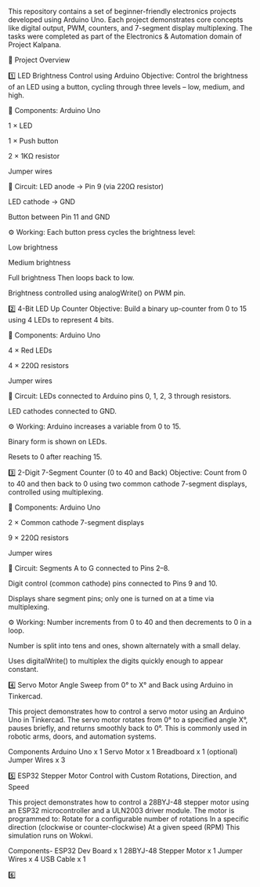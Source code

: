 This repository contains a set of beginner-friendly electronics projects developed using Arduino Uno. Each project demonstrates core concepts like digital output, PWM, counters, and 7-segment display multiplexing. The tasks were completed as part of the Electronics & Automation domain of Project Kalpana.

📁 Project Overview


1️⃣ LED Brightness Control using Arduino
Objective: Control the brightness of an LED using a button, cycling through three levels – low, medium, and high.

🔩 Components:
Arduino Uno

1 × LED

1 × Push button

2 × 1KΩ resistor

Jumper wires

🔌 Circuit:
LED anode → Pin 9 (via 220Ω resistor)

LED cathode → GND

Button between Pin 11 and GND

⚙️ Working:
Each button press cycles the brightness level:

Low brightness

Medium brightness

Full brightness
Then loops back to low.

Brightness controlled using analogWrite() on PWM pin.


2️⃣ 4-Bit LED Up Counter
Objective: Build a binary up-counter from 0 to 15 using 4 LEDs to represent 4 bits.

🔩 Components:
Arduino Uno

4 × Red LEDs

4 × 220Ω resistors

Jumper wires

🔌 Circuit:
LEDs connected to Arduino pins 0, 1, 2, 3 through resistors.

LED cathodes connected to GND.

⚙️ Working:
Arduino increases a variable from 0 to 15.

Binary form is shown on LEDs.

Resets to 0 after reaching 15.


3️⃣ 2-Digit 7-Segment Counter (0 to 40 and Back)
Objective: Count from 0 to 40 and then back to 0 using two common cathode 7-segment displays, controlled using multiplexing.

🔩 Components:
Arduino Uno

2 × Common cathode 7-segment displays

9 × 220Ω resistors

Jumper wires

🔌 Circuit:
Segments A to G connected to Pins 2–8.

Digit control (common cathode) pins connected to Pins 9 and 10.

Displays share segment pins; only one is turned on at a time via multiplexing.

⚙️ Working:
Number increments from 0 to 40 and then decrements to 0 in a loop.

Number is split into tens and ones, shown alternately with a small delay.

Uses digitalWrite() to multiplex the digits quickly enough to appear constant.


4️⃣ Servo Motor Angle Sweep from 0° to X° and Back using Arduino in Tinkercad.

This project demonstrates how to control a servo motor using an Arduino Uno in Tinkercad. The servo motor rotates from 0° to a specified angle X°, pauses briefly, and returns smoothly back to 0°. This is commonly used in robotic arms, doors, and automation systems.

Components
Arduino Uno x	1
Servo Motor	x 1
Breadboard	x 1 (optional)
Jumper Wires	x 3


5️⃣ ESP32 Stepper Motor Control with Custom Rotations, Direction, and Speed

This project demonstrates how to control a 28BYJ-48 stepper motor using an ESP32 microcontroller and a ULN2003 driver module. The motor is programmed to: Rotate for a configurable number of rotations In a specific direction (clockwise or counter-clockwise) At a given speed (RPM) This simulation runs on Wokwi.

Components-
ESP32 Dev Board x 1
28BYJ-48 Stepper Motor x 1
Jumper Wires x 4
USB Cable x 1

6️⃣ 

     
